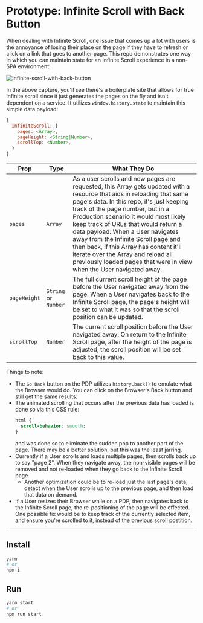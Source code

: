 # Prototype: Infinite Scroll with Back Button

When dealing with Infinite Scroll, one issue that comes up a lot with users is
the annoyance of losing their place on the page if they have to refresh or click
on a link that goes to another page. This repo demonstrates one way in which
you can maintain state for an Infinite Scroll experience in a non-SPA
environment.

![infinite-scroll-with-back-button](https://user-images.githubusercontent.com/344140/78048559-bde7db00-732e-11ea-888a-c739909558ef.gif)

In the above capture, you'll see there's a boilerplate site that allows for
true infinite scroll since it just generates the pages on the fly and isn't
dependent on a service. It utilizes `window.history.state` to maintain this
simple data payload:

```js
{
  infiniteScroll: {
    pages: <Array>,
    pageHeight: <String|Number>,
    scrollTop: <Number>,
  }
}
```

| Prop | Type | What They Do |
| ---- | ---- | ------------ |
| `pages` | `Array` | As a user scrolls and new pages are requested, this Array gets updated with a resource that aids in reloading that same page's data. In this repo, it's just keeping track of the page number, but in a Production scenario it would most likely keep track of URLs that would return a data payload. When a User navigates away from the Infinite Scroll page and then back, if this Array has content it'll iterate over the Array and reload all previously loaded pages that were in view when the User navigated away. |
| `pageHeight` | `String` or `Number` | The full current scroll height of the page before the User navigated away from the page. When a User navigates back to the Infinite Scroll page, the page's height will be set to what it was so that the scroll position can be updated. |
| `scrollTop` | `Number` | The current scroll position before the User navigated away. On return to the Infinite Scroll page, after the height of the page is adjusted, the scroll position will be set back to this value. |

Things to note:
- The `Go Back` button on the PDP utilizes `history.back()` to emulate what the
Browser would do. You can click on the Browser's Back button and still get the
same results.
- The animated scrolling that occurs after the previous data has loaded is done
  so via this CSS rule:
  ```css
  html {
    scroll-behavior: smooth;
  }
  ```
  and was done so to eliminate the sudden pop to another part of the page. There
  may be a better solution, but this was the least jarring.
- Currently if a User scrolls and loads multiple pages, then scrolls back up to
say "page 2". When they navigate away, the non-visible pages will be removed
and not re-loaded when they go back to the Infinite Scroll page.
  - Another optimization could be to re-load just the last page's data, detect
  when the User scrolls up to the previous page, and then load that data on
  demand.
- If a User resizes their Browser while on a PDP, then navigates back to the
Infinite Scroll page, the re-positioning of the page will be effected. One
possible fix would be to keep track of the currently selected item, and ensure
you're scrolled to it, instead of the previous scroll postition.

---

## Install

```sh
yarn
# or
npm i
```

## Run

```sh
yarn start
# or
npm run start
```